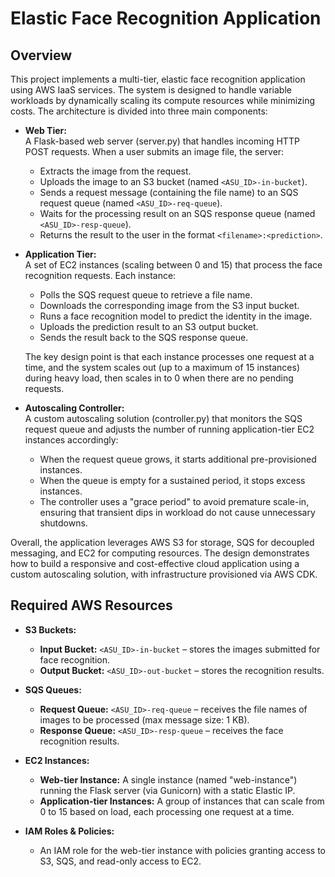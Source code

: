 # Elastic Face Recognition Application

## Overview

This project implements a multi-tier, elastic face recognition application using AWS IaaS services. The system is designed to handle variable workloads by dynamically scaling its compute resources while minimizing costs. The architecture is divided into three main components:

- **Web Tier:**  
  A Flask-based web server (server.py) that handles incoming HTTP POST requests. When a user submits an image file, the server:
  - Extracts the image from the request.
  - Uploads the image to an S3 bucket (named `<ASU_ID>-in-bucket`).
  - Sends a request message (containing the file name) to an SQS request queue (named `<ASU_ID>-req-queue`).
  - Waits for the processing result on an SQS response queue (named `<ASU_ID>-resp-queue`).
  - Returns the result to the user in the format `<filename>:<prediction>`.

- **Application Tier:**  
  A set of EC2 instances (scaling between 0 and 15) that process the face recognition requests. Each instance:
  - Polls the SQS request queue to retrieve a file name.
  - Downloads the corresponding image from the S3 input bucket.
  - Runs a face recognition model to predict the identity in the image.
  - Uploads the prediction result to an S3 output bucket.
  - Sends the result back to the SQS response queue.
  
  The key design point is that each instance processes one request at a time, and the system scales out (up to a maximum of 15 instances) during heavy load, then scales in to 0 when there are no pending requests.

- **Autoscaling Controller:**  
  A custom autoscaling solution (controller.py) that monitors the SQS request queue and adjusts the number of running application-tier EC2 instances accordingly:
  - When the request queue grows, it starts additional pre-provisioned instances.
  - When the queue is empty for a sustained period, it stops excess instances.
  - The controller uses a "grace period" to avoid premature scale-in, ensuring that transient dips in workload do not cause unnecessary shutdowns.

Overall, the application leverages AWS S3 for storage, SQS for decoupled messaging, and EC2 for computing resources. The design demonstrates how to build a responsive and cost-effective cloud application using a custom autoscaling solution, with infrastructure provisioned via AWS CDK.

## Required AWS Resources

- **S3 Buckets:**  
  - **Input Bucket:** `<ASU_ID>-in-bucket` – stores the images submitted for face recognition.  
  - **Output Bucket:** `<ASU_ID>-out-bucket` – stores the recognition results.

- **SQS Queues:**  
  - **Request Queue:** `<ASU_ID>-req-queue` – receives the file names of images to be processed (max message size: 1 KB).  
  - **Response Queue:** `<ASU_ID>-resp-queue` – receives the face recognition results.

- **EC2 Instances:**  
  - **Web-tier Instance:** A single instance (named "web-instance") running the Flask server (via Gunicorn) with a static Elastic IP.  
  - **Application-tier Instances:** A group of instances that can scale from 0 to 15 based on load, each processing one request at a time.

- **IAM Roles & Policies:**  
  - An IAM role for the web-tier instance with policies granting access to S3, SQS, and read-only access to EC2.
